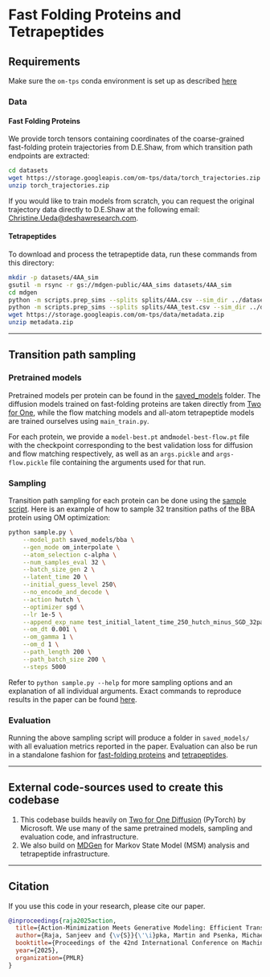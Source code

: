 # Fast Folding Proteins and Tetrapeptides

## Requirements
Make sure the ```om-tps``` conda environment is set up as described [here](../README.md)

### Data
#### Fast Folding Proteins
We provide torch tensors containing coordinates of the coarse-grained fast-folding protein trajectories from D.E.Shaw, from which transition path endpoints are extracted:
```bash
cd datasets
wget https://storage.googleapis.com/om-tps/data/torch_trajectories.zip
unzip torch_trajectories.zip
```

If you would like to train models from scratch, you can request the original trajectory data directly to D.E.Shaw at the following email: Christine.Ueda@deshawresearch.com.

#### Tetrapeptides
To download and process the tetrapeptide data, run these commands from this directory:
```bash
mkdir -p datasets/4AA_sim
gsutil -m rsync -r gs://mdgen-public/4AA_sims datasets/4AA_sim
cd mdgen
python -m scripts.prep_sims --splits splits/4AA.csv --sim_dir ../datasets/4AA_sim --outdir ../datasets/4AA_sim --num_workers [N] --suffix _i100 --stride 100
python -m scripts.prep_sims --splits splits/4AA_test.csv --sim_dir ../datasets/4AA_sim --outdir ../datasets/4AA_sim --num_workers [N]
wget https://storage.googleapis.com/om-tps/data/metadata.zip
unzip metadata.zip
```
***

## Transition path sampling
### Pretrained models 
Pretrained models per protein can be found in the [saved_models](./saved_models/) folder. The diffusion models trained on fast-folding proteins are taken directly from [Two for One](https://github.com/microsoft/two-for-one-diffusion), while the flow matching models and all-atom tetrapeptide models are trained ourselves using ```main_train.py```.


For each protein, we provide a ```model-best.pt``` and```model-best-flow.pt``` file with the checkpoint corresponding to the best validation loss for diffusion and flow matching respectively, as well as an ```args.pickle``` and ```args-flow.pickle``` file containing the arguments used for that run.

### Sampling
Transition path sampling for each protein can be done using the [sample script](./sample.py). Here is an example of how to sample 32 transition paths of the BBA protein using OM optimization:

```bash
python sample.py \
    --model_path saved_models/bba \
    --gen_mode om_interpolate \
    --atom_selection c-alpha \
    --num_samples_eval 32 \
    --batch_size_gen 2 \
    --latent_time 20 \
    --initial_guess_level 250\
    --no_encode_and_decode \
    --action hutch \
    --optimizer sgd \
    --lr 1e-5 \
    --append_exp_name test_initial_latent_time_250_hutch_minus_SGD_32paths_physical_params_FINAL \
    --om_dt 0.001 \
    --om_gamma 1 \
    --om_d 1 \
    --path_length 200 \
    --path_batch_size 200 \
    --steps 5000
```

Refer to ```python sample.py --help``` for more sampling options and an explanation of all individual arguments. Exact commands to reproduce results in the paper can be found [here](./evaluate/sampling_commands.md).

### Evaluation
Running the above sampling script will produce a folder in ```saved_models/``` with all evaluation metrics reported in the paper. Evaluation can also be run in a standalone fashion for [fast-folding proteins](./evaluate/evaluate_fastfolders.py) and [tetrapeptides](./evaluate/evaluate_tetrapeptides.py).

***

## External code-sources used to create this codebase
1. This codebase builds heavily on [Two for One Diffusion](https://github.com/microsoft/two-for-one-diffusion) (PyTorch) by Microsoft. We use many of the same pretrained models, sampling and evaluation code, and infrastructure. 
2. We also build on [MDGen](https://github.com/bjing2016/mdgen) for Markov State Model (MSM) analysis and tetrapeptide infrastructure.

***
## Citation
If you use this code in your research, please cite our paper.

```bibtex
@inproceedings{raja2025action,
  title={Action-Minimization Meets Generative Modeling: Efficient Transition Path Sampling with the Onsager-Machlup Functional},
  author={Raja, Sanjeev and {\v{S}}{\'\i}pka, Martin and Psenka, Michael and Kreiman, Tobias and Pavelka, Michal and Krishnapriyan, Aditi S},
  booktitle={Proceedings of the 42nd International Conference on Machine Learning (ICML)},
  year={2025},
  organization={PMLR}
}